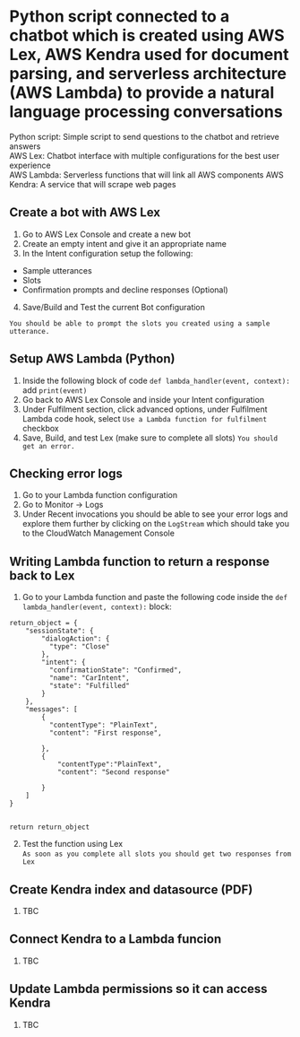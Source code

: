 # Python script connected to a chatbot which is created using AWS Lex, AWS Kendra used for document parsing, and serverless architecture (AWS Lambda) to provide a natural language processing conversations

Python script: Simple script to send questions to the chatbot and retrieve answers\
AWS Lex: Chatbot interface with multiple configurations for the best user experience\
AWS Lambda: Serverless functions that will link all AWS components
AWS Kendra: A service that will scrape web pages

## Create a bot with AWS Lex
1. Go to AWS Lex Console and create a new bot
2. Create an empty intent and give it an appropriate name
3. In the Intent configuration setup the following:
* Sample utterances
* Slots
* Confirmation prompts and decline responses (Optional)
4. Save/Build and Test the current Bot configuration

``You should be able to prompt the slots you created using a sample utterance.``


## Setup AWS Lambda (Python)
1. Inside the following block of code `def lambda_handler(event, context):` add `print(event)`
2. Go back to AWS Lex Console and inside your Intent configuration
3. Under Fulfilment section, click advanced options, under Fulfilment Lambda code hook, select `Use a Lambda function for fulfilment` checkbox
4. Save, Build, and test Lex (make sure to complete all slots)
``You should get an error.``


## Checking error logs
1. Go to your Lambda function configuration 
2. Go to Monitor -> Logs
3. Under Recent invocations you should be able to see your error logs and explore them further by clicking on the `LogStream` which should take you to the CloudWatch Management Console


## Writing Lambda function to return a response back to Lex
1. Go to your Lambda function and paste the following code inside the `def lambda_handler(event, context):` block:
```
return_object = {
    "sessionState": {
        "dialogAction": {
          "type": "Close"
        },
        "intent": {
          "confirmationState": "Confirmed",
          "name": "CarIntent",
          "state": "Fulfilled"
        }
    },
    "messages": [
        {
          "contentType": "PlainText",
          "content": "First response",

        },
        {
            "contentType":"PlainText",
            "content": "Second response"

        }
    ]
}


return return_object
```

2. Test the function using Lex\
`As soon as you complete all slots you should get two responses from Lex`


## Create Kendra index and datasource (PDF)
1. TBC


## Connect Kendra to a Lambda funcion
1. TBC


## Update Lambda permissions so it can access Kendra
1. TBC
